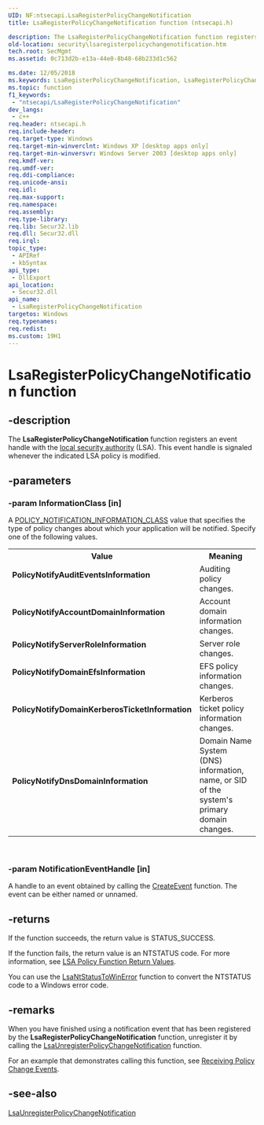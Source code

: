 ```yaml
---
UID: NF:ntsecapi.LsaRegisterPolicyChangeNotification
title: LsaRegisterPolicyChangeNotification function (ntsecapi.h)

description: The LsaRegisterPolicyChangeNotification function registers an event handle with the local security authority (LSA). This event handle is signaled whenever the indicated LSA policy is modified.
old-location: security\lsaregisterpolicychangenotification.htm
tech.root: SecMgmt
ms.assetid: 0c713d2b-e13a-44e0-8b48-68b233d1c562

ms.date: 12/05/2018
ms.keywords: LsaRegisterPolicyChangeNotification, LsaRegisterPolicyChangeNotification function [Security], PolicyNotifyAccountDomainInformation, PolicyNotifyAuditEventsInformation, PolicyNotifyDnsDomainInformation, PolicyNotifyDomainEfsInformation, PolicyNotifyDomainKerberosTicketInformation, PolicyNotifyServerRoleInformation, _lsa_lsaregisterpolicychangenotification, ntsecapi/LsaRegisterPolicyChangeNotification, security.lsaregisterpolicychangenotification
ms.topic: function
f1_keywords: 
 - "ntsecapi/LsaRegisterPolicyChangeNotification"
dev_langs:
 - c++
req.header: ntsecapi.h
req.include-header: 
req.target-type: Windows
req.target-min-winverclnt: Windows XP [desktop apps only]
req.target-min-winversvr: Windows Server 2003 [desktop apps only]
req.kmdf-ver: 
req.umdf-ver: 
req.ddi-compliance: 
req.unicode-ansi: 
req.idl: 
req.max-support: 
req.namespace: 
req.assembly: 
req.type-library: 
req.lib: Secur32.lib
req.dll: Secur32.dll
req.irql: 
topic_type:
 - APIRef
 - kbSyntax
api_type:
 - DllExport
api_location:
 - Secur32.dll
api_name:
 - LsaRegisterPolicyChangeNotification
targetos: Windows
req.typenames: 
req.redist: 
ms.custom: 19H1
---
```


# LsaRegisterPolicyChangeNotification function


## -description


The <b>LsaRegisterPolicyChangeNotification</b> function registers an event handle with the <a href="https://docs.microsoft.com/windows/desktop/SecGloss/l-gly">local security authority</a> (LSA). This event handle is signaled whenever the indicated LSA policy is modified.


## -parameters




### -param InformationClass [in]

A 
<a href="https://docs.microsoft.com/windows/win32/api/ntsecapi/ne-ntsecapi-policy_notification_information_class">POLICY_NOTIFICATION_INFORMATION_CLASS</a> value that specifies the type of policy changes about which your application will be notified. Specify one of the following values. 




					

<table>
<tr>
<th>Value</th>
<th>Meaning</th>
</tr>
<tr>
<td width="40%"><a id="PolicyNotifyAuditEventsInformation"></a><a id="policynotifyauditeventsinformation"></a><a id="POLICYNOTIFYAUDITEVENTSINFORMATION"></a><dl>
<dt><b>PolicyNotifyAuditEventsInformation</b></dt>
</dl>
</td>
<td width="60%">
Auditing policy changes.

</td>
</tr>
<tr>
<td width="40%"><a id="PolicyNotifyAccountDomainInformation"></a><a id="policynotifyaccountdomaininformation"></a><a id="POLICYNOTIFYACCOUNTDOMAININFORMATION"></a><dl>
<dt><b>PolicyNotifyAccountDomainInformation</b></dt>
</dl>
</td>
<td width="60%">
Account domain information changes.

</td>
</tr>
<tr>
<td width="40%"><a id="PolicyNotifyServerRoleInformation"></a><a id="policynotifyserverroleinformation"></a><a id="POLICYNOTIFYSERVERROLEINFORMATION"></a><dl>
<dt><b>PolicyNotifyServerRoleInformation</b></dt>
</dl>
</td>
<td width="60%">
Server role changes.

</td>
</tr>
<tr>
<td width="40%"><a id="PolicyNotifyDomainEfsInformation"></a><a id="policynotifydomainefsinformation"></a><a id="POLICYNOTIFYDOMAINEFSINFORMATION"></a><dl>
<dt><b>PolicyNotifyDomainEfsInformation</b></dt>
</dl>
</td>
<td width="60%">
EFS policy information changes.

</td>
</tr>
<tr>
<td width="40%"><a id="PolicyNotifyDomainKerberosTicketInformation"></a><a id="policynotifydomainkerberosticketinformation"></a><a id="POLICYNOTIFYDOMAINKERBEROSTICKETINFORMATION"></a><dl>
<dt><b>PolicyNotifyDomainKerberosTicketInformation</b></dt>
</dl>
</td>
<td width="60%">
Kerberos ticket policy information changes.

</td>
</tr>
<tr>
<td width="40%"><a id="PolicyNotifyDnsDomainInformation"></a><a id="policynotifydnsdomaininformation"></a><a id="POLICYNOTIFYDNSDOMAININFORMATION"></a><dl>
<dt><b>PolicyNotifyDnsDomainInformation</b></dt>
</dl>
</td>
<td width="60%">
Domain Name System (DNS) information, name, or SID of the system's primary domain changes.

</td>
</tr>
</table>
 


### -param NotificationEventHandle [in]

A handle to an event obtained by calling the 
<a href="https://docs.microsoft.com/windows/desktop/api/synchapi/nf-synchapi-createeventa">CreateEvent</a> function. The event can be either named or unnamed.


## -returns



If the function succeeds, the return value is STATUS_SUCCESS.

If the function fails, the return value is an NTSTATUS code. For more information, see 
<a href="https://docs.microsoft.com/windows/desktop/SecMgmt/management-return-values">LSA Policy Function Return Values</a>.

You can use the 
<a href="https://docs.microsoft.com/windows/desktop/api/ntsecapi/nf-ntsecapi-lsantstatustowinerror">LsaNtStatusToWinError</a> function to convert the NTSTATUS code to a Windows error code.




## -remarks



When you have finished using a notification event that has been registered by the <b>LsaRegisterPolicyChangeNotification</b> function, unregister it by calling the <a href="https://docs.microsoft.com/windows/desktop/api/ntsecapi/nf-ntsecapi-lsaunregisterpolicychangenotification">LsaUnregisterPolicyChangeNotification</a> function.

For an example that demonstrates calling this function, see 
<a href="https://docs.microsoft.com/windows/desktop/SecMgmt/receiving-policy-change-events">Receiving Policy Change Events</a>.




## -see-also




<a href="https://docs.microsoft.com/windows/desktop/api/ntsecapi/nf-ntsecapi-lsaunregisterpolicychangenotification">LsaUnregisterPolicyChangeNotification</a>
 

 

